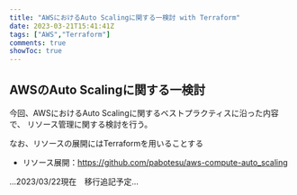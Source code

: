 ```yaml
---
title: "AWSにおけるAuto Scalingに関する一検討 with Terraform"
date: 2023-03-21T15:41:41Z
tags: ["AWS","Terraform"]
comments: true
showToc: true
---
```


## AWSのAuto Scalingに関する一検討

今回、AWSにおけるAuto Scalingに関するベストプラクティスに沿った内容で、
リソース管理に関する検討を行う。

なお、リソースの展開にはTerraformを用いることする

- リソース展開：https://github.com/pabotesu/aws-compute-auto_scaling

...2023/03/22現在　移行追記予定...
